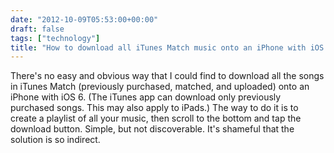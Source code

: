 ```yaml
---
date: "2012-10-09T05:53:00+00:00"
draft: false
tags: ["technology"]
title: "How to download all iTunes Match music onto an iPhone with iOS 6"
---
```

There's no easy and obvious way that I could find to download all the songs in iTunes Match (previously purchased, matched, and uploaded) onto an iPhone with iOS 6. (The iTunes app can download only previously purchased songs. This may also apply to iPads.) The way to do it is to create a playlist of all your music, then scroll to the bottom and tap the download button. Simple, but not discoverable. It's shameful that the solution is so indirect.
